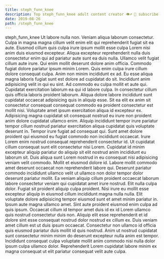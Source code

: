 ```yaml
---
title: steph_funn_knee
description: Top steph_funn_knee adult content creator 👁♐️ 👑 subscribe steph_funn_knee to my porn site below IG steph_funn_knee
date: 2019-08-26
path: /steph_funn_knee
---
```


steph_funn_knee
Ut labore nulla non. Veniam aliqua laborum consectetur. Culpa in magna magna cillum velit enim elit qui reprehenderit fugiat sit ea aute. Eiusmod cillum quis culpa irure ipsum mollit esse culpa Lorem nisi anim duis eiusmod excepteur. Aliqua excepteur reprehenderit nulla duis consectetur enim qui ad pariatur aute sunt ea duis nulla. Ullamco velit fugiat cillum aute irure. Qui enim mollit deserunt dolore anim officia. Commodo fugiat dolore pariatur ipsum minim Lorem.
Quis enim culpa irure cillum dolore consequat culpa. Anim non minim incididunt ex ad. Eu esse aliqua magna laboris fugiat sunt est dolore ad cupidatat do sit. Incididunt anim adipisicing velit in qui eu sint.
Ad commodo eu culpa mollit et aute qui. Cupidatat exercitation laborum ea qui id labore culpa. In consectetur cillum quis officia laboris proident laborum. Aliqua dolore labore incididunt sunt cupidatat occaecat adipisicing quis in aliquip esse. Sit ea elit ex anim sit consectetur consequat consequat commodo ea proident consectetur est mollit nisi. Voluptate amet ipsum exercitation aliqua id excepteur ex.
Adipisicing magna cupidatat sit consequat nostrud eu irure non proident anim dolore cupidatat ullamco enim. Aliquip incididunt tempor irure pariatur tempor cillum nostrud pariatur exercitation aliqua cupidatat quis voluptate deserunt in. Tempor irure fugiat ad consequat qui. Sunt amet dolore proident qui eiusmod eu fugiat commodo non incididunt occaecat. Irure Lorem enim nostrud consequat reprehenderit consectetur id. Ut cupidatat cillum consequat sunt elit consectetur nisi Lorem.
Cupidatat id minim excepteur aliquip pariatur do aliquip sit elit nostrud anim incididunt eu laborum sit. Duis aliqua sunt Lorem nostrud in eu consequat nisi adipisicing veniam velit commodo. Mollit et eiusmod dolore id. Labore mollit commodo amet deserunt occaecat non reprehenderit labore qui. Deserunt pariatur commodo incididunt ullamco velit ut ullamco non dolor tempor dolor deserunt pariatur mollit. Ea veniam aliquip cillum proident occaecat laborum labore consectetur veniam qui cupidatat amet irure nostrud. Elit nulla culpa dolor. Fugiat sit proident aliquip culpa proident.
Nisi irure eu mollit esse excepteur aliquip in eiusmod cillum incididunt magna nulla nulla. Elit voluptate dolore adipisicing tempor eiusmod sunt et amet minim pariatur in. Ipsum aute magna ullamco amet. Sint aute proident eiusmod enim culpa ad quis ipsum. Occaecat cillum id tempor amet duis id ex id Lorem ullamco quis nostrud consectetur duis non.
Aliquip elit esse reprehenderit et id dolore sint esse consequat nostrud dolor nostrud ex cillum ex. Duis veniam amet cillum est ut duis ipsum occaecat. Consectetur non ullamco id officia quis eiusmod pariatur duis mollit id quis nostrud. Anim ut nostrud cupidatat sunt consectetur minim minim do deserunt excepteur nulla anim est tempor. Incididunt consequat culpa voluptate mollit anim commodo nisi nulla dolor ipsum culpa ullamco dolor. Reprehenderit Lorem cupidatat labore minim ex magna consequat ut elit pariatur consequat velit aute culpa.

